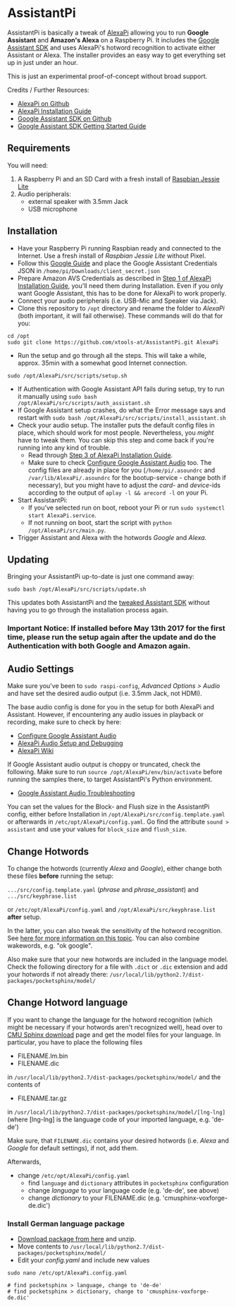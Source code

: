 # AssistantPi

AssistantPi is basically a tweak of [AlexaPi](https://github.com/alexa-pi/AlexaPi) allowing you to run **Google Assistant** and **Amazon's Alexa** on a Raspberry Pi. It includes the [Google Assistant SDK](https://github.com/googlesamples/assistant-sdk-python) and uses AlexaPi's hotword recognition to activate either Assistant or Alexa. The installer provides an easy way to get everything set up in just under an hour.

This is just an experimental proof-of-concept without broad support.

Credits / Further Resources:
- [AlexaPi on Github](https://github.com/alexa-pi/AlexaPi)
- [AlexaPi Installation Guide](https://github.com/alexa-pi/AlexaPi/wiki/Installation)
- [Google Assistant SDK on Github](https://github.com/googlesamples/assistant-sdk-python)
- [Google Assistant SDK Getting Started Guide](https://developers.google.com/assistant/sdk/prototype/getting-started-pi-python)


## Requirements

You will need:

1. A Raspberry Pi and an SD Card with a fresh install of [Raspbian Jessie Lite](https://www.raspberrypi.org/downloads/raspbian/)
2. Audio peripherals:
    - external speaker with 3.5mm Jack
    - USB microphone


## Installation

- Have your Raspberry Pi running Raspbian ready and connected to the Internet. Use a fresh install of *Raspbian Jessie Lite* without Pixel.
- Follow this [Google Guide](https://developers.google.com/assistant/sdk/prototype/getting-started-pi-python/config-dev-project-and-account) and place the Google Assistant Credentials JSON in `/home/pi/Downloads/client_secret.json`
- Prepare Amazon AVS Credentials as described in [Step 1 of AlexaPi Installation Guide](https://github.com/alexa-pi/AlexaPi/wiki/Installation), you'll need them during Installation. Even if you only want Google Assistant, this has to be done for AlexaPi to work properly.
- Connect your audio peripherals (i.e. USB-Mic and Speaker via Jack).
- Clone this repository to `/opt` directory and rename the folder to *AlexaPi* (both important, it will fail otherwise). These commands will do that for you:
```
cd /opt
sudo git clone https://github.com/xtools-at/AssistantPi.git AlexaPi
```
- Run the setup and go through all the steps. This will take a while, approx. 35min with a somewhat good Internet connection.
```
sudo /opt/AlexaPi/src/scripts/setup.sh
```
- If Authentication with Google Assistant API fails during setup, try to run it manually using `sudo bash /opt/AlexaPi/src/scripts/auth_assistant.sh`
- If Google Assistant setup crashes, do what the Error message says and restart with `sudo bash /opt/AlexaPi/src/scripts/install_assistant.sh`
- Check your audio setup. The installer puts the default config files in place, which should work for most people. Nevertheless, you *might* have to tweak them. You can skip this step and come back if you're running into any kind of trouble.
  - Read through [Step 3 of AlexaPi Installation Guide](https://github.com/alexa-pi/AlexaPi/wiki/Installation).
  - Make sure to check [Configure Google Assistant Audio](https://developers.google.com/assistant/sdk/prototype/getting-started-pi-python/configure-audio) too. The config files are already in place for you (`/home/pi/.asoundrc` and `/var/lib/AlexaPi/.asoundrc` for the bootup-service - change both if necessary), but you might have to adjust the *card*- and *device*-ids according to the output of `aplay -l && arecord -l` on your Pi.
- Start AssistantPi:
  - If you've selected run on boot, reboot your Pi or run `sudo systemctl start AlexaPi.service`.
  - If not running on boot, start the script with `python /opt/AlexaPi/src/main.py`.
- Trigger Assistant and Alexa with the hotwords *Google* and *Alexa*.


## Updating

Bringing your AssistantPi up-to-date is just one command away:
```
sudo bash /opt/AlexaPi/src/scripts/update.sh
```
This updates both AssistantPi and the [tweaked Assistant SDK](https://github.com/xtools-at/assistant-sdk-python) without having you to go through the installation process again.

### Important Notice: If installed before May 13th 2017 for the first time, please run the setup again after the update and do the Authentication with both Google and Amazon again.


## Audio Settings

Make sure you've been to `sudo raspi-config`, *Advanced Options > Audio* and have set the desired audio output (i.e. 3.5mm Jack, not HDMI).

The base audio config is done for you in the setup for both AlexaPi and Assistant. However, if encountering any audio issues in playback or recording, make sure to check by here:
- [Configure Google Assistant Audio](https://developers.google.com/assistant/sdk/prototype/getting-started-pi-python/configure-audio)
- [AlexaPi Audio Setup and Debugging](https://github.com/alexa-pi/AlexaPi/wiki/Audio-setup-&-debugging)
- [AlexaPi Wiki](https://github.com/alexa-pi/AlexaPi/wiki/)

If Google Assistant audio output is choppy or truncated, check the following. Make sure to run `source /opt/AlexaPi/env/bin/activate` before running the samples there, to target AssistantPi's Python environment.
- [Google Assistant Audio Troubleshooting](https://developers.google.com/assistant/sdk/prototype/getting-started-pi-python/troubleshooting#audio-issues)

You can set the values for the Block- and Flush size in the AssistantPi config, either before Installation in `/opt/AlexaPi/src/config.template.yaml` or afterwards in `/etc/opt/AlexaPi/config.yaml`. Go find the attribute `sound > assistant` and use your values for `block_size` and `flush_size`.



## Change Hotwords

To change the hotwords (currently *Alexa* and *Google*), either change both these files **before** running the setup:

`.../src/config.template.yaml` (*phrase* and *phrase_assistant*) and `.../src/keyphrase.list`

or `/etc/opt/AlexaPi/config.yaml` and `/opt/AlexaPi/src/keyphrase.list` **after** setup.

In the latter, you can also tweak the sensitivity of the hotword recognition. See [here for more information on this topic](http://cmusphinx.sourceforge.net/wiki/faq#qhow_to_implement_hot_word_listening). You can also combine wakewords, e.g. "ok google".

Also make sure that your new hotwords are included in the language model. Check the following directory for a file with `.dict` or `.dic` extension and add your hotwords if not already there: `/usr/local/lib/python2.7/dist-packages/pocketsphinx/model/`


## Change Hotword language

If you want to change the language for the hotword recognition (which might be necessary if your hotwords aren't recognized well), head over to [CMU Sphinx download](https://sourceforge.net/projects/cmusphinx/files/Acoustic%20and%20Language%20Models/) page and get the model files for your language.
In particular, you have to place the following files
- FILENAME.lm.bin
- FILENAME.dic

in `/usr/local/lib/python2.7/dist-packages/pocketsphinx/model/` and the contents of

- FILENAME.tar.gz

in `/usr/local/lib/python2.7/dist-packages/pocketsphinx/model/[lng-lng]` (where [lng-lng] is the language code of your imported language, e.g. 'de-de')

Make sure, that `FILENAME.dic` contains your desired hotwords (i.e. *Alexa* and *Google* for default settings), if not, add them.

Afterwards,
- change `/etc/opt/AlexaPi/config.yaml`
  - find `language` and `dictionary` attributes in `pocketsphinx` configuration
  - change *language* to your language code (e.g. 'de-de', see above)
  - change *dictionary* to your FILENAME.dic (e.g. 'cmusphinx-voxforge-de.dic')


### Install German language package

- [Download package from here](http://dl.xtools.at/pocketsphinx-german.zip) and unzip.
- Move contents to `/usr/local/lib/python2.7/dist-packages/pocketsphinx/model/`
- Edit your _config.yaml_ and include new values
```
sudo nano /etc/opt/AlexaPi.config.yaml

# find pocketsphinx > language, change to 'de-de'
# find pocketsphinx > dictionary, change to 'cmusphinx-voxforge-de.dic'
```
